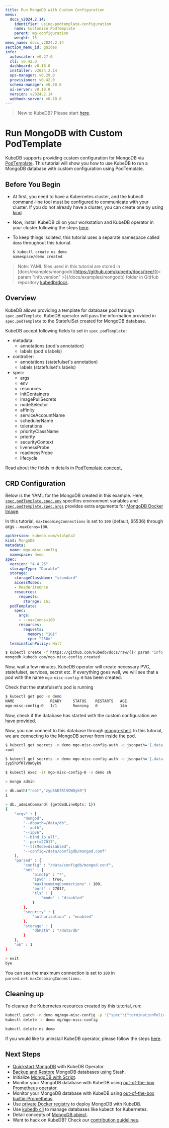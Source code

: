 ```yaml
---
title: Run MongoDB with Custom Configuration
menu:
  docs_v2024.2.14:
    identifier: using-podtemplate-configuration
    name: Customize PodTemplate
    parent: mg-configuration
    weight: 15
menu_name: docs_v2024.2.14
section_menu_id: guides
info:
  autoscaler: v0.27.0
  cli: v0.42.0
  dashboard: v0.18.0
  installer: v2024.2.14
  ops-manager: v0.29.0
  provisioner: v0.42.0
  schema-manager: v0.18.0
  ui-server: v0.18.0
  version: v2024.2.14
  webhook-server: v0.18.0
---
```


> New to KubeDB? Please start [here](/docs/v2024.2.14/README).

# Run MongoDB with Custom PodTemplate

KubeDB supports providing custom configuration for MongoDB via [PodTemplate](/docs/v2024.2.14/guides/mongodb/concepts/mongodb#specpodtemplate). This tutorial will show you how to use KubeDB to run a MongoDB database with custom configuration using PodTemplate.

## Before You Begin

- At first, you need to have a Kubernetes cluster, and the kubectl command-line tool must be configured to communicate with your cluster. If you do not already have a cluster, you can create one by using [kind](https://kind.sigs.k8s.io/docs/user/quick-start/).

- Now, install KubeDB cli on your workstation and KubeDB operator in your cluster following the steps [here](/docs/v2024.2.14/setup/README).

- To keep things isolated, this tutorial uses a separate namespace called `demo` throughout this tutorial.

  ```bash
  $ kubectl create ns demo
  namespace/demo created
  ```

> Note: YAML files used in this tutorial are stored in [docs/examples/mongodb](https://github.com/kubedb/docs/tree/{{< param "info.version" >}}/docs/examples/mongodb) folder in GitHub repository [kubedb/docs](https://github.com/kubedb/docs).

## Overview

KubeDB allows providing a template for database pod through `spec.podTemplate`. KubeDB operator will pass the information provided in `spec.podTemplate` to the StatefulSet created for MongoDB database.

KubeDB accept following fields to set in `spec.podTemplate:`

- metadata:
  - annotations (pod's annotation)
  - labels (pod's labels)
- controller:
  - annotations (statefulset's annotation)
  - labels (statefulset's labels)
- spec:
  - args
  - env
  - resources
  - initContainers
  - imagePullSecrets
  - nodeSelector
  - affinity
  - serviceAccountName
  - schedulerName
  - tolerations
  - priorityClassName
  - priority
  - securityContext
  - livenessProbe
  - readinessProbe
  - lifecycle

Read about the fields in details in [PodTemplate concept](/docs/v2024.2.14/guides/mongodb/concepts/mongodb#specpodtemplate),

## CRD Configuration

Below is the YAML for the MongoDB created in this example. Here, [`spec.podTemplate.spec.env`](/docs/v2024.2.14/guides/mongodb/concepts/mongodb#specpodtemplatespecenv) specifies environment variables and [`spec.podTemplate.spec.args`](/docs/v2024.2.14/guides/mongodb/concepts/mongodb#specpodtemplatespecargs) provides extra arguments for [MongoDB Docker Image](https://hub.docker.com/_/mongodb/).

In this tutorial, `maxIncomingConnections` is set to `100` (default, 65536) through args `--maxConns=100`.

```yaml
apiVersion: kubedb.com/v1alpha2
kind: MongoDB
metadata:
  name: mgo-misc-config
  namespace: demo
spec:
  version: "4.4.26"
  storageType: "Durable"
  storage:
    storageClassName: "standard"
    accessModes:
    - ReadWriteOnce
    resources:
      requests:
        storage: 1Gi
  podTemplate:
    spec:
      args:
      - --maxConns=100
      resources:
        requests:
          memory: "1Gi"
          cpu: "250m"
  terminationPolicy: Halt
```

```bash
$ kubectl create -f https://github.com/kubedb/docs/raw/{{< param "info.version" >}}/docs/examples/mongodb/configuration/mgo-misc-config.yaml
mongodb.kubedb.com/mgo-misc-config created
```

Now, wait a few minutes. KubeDB operator will create necessary PVC, statefulset, services, secret etc. If everything goes well, we will see that a pod with the name `mgo-misc-config-0` has been created.

Check that the statefulset's pod is running

```bash
$ kubectl get pod -n demo
NAME                READY     STATUS    RESTARTS   AGE
mgo-misc-config-0   1/1       Running   0          14m
```

Now, check if the database has started with the custom configuration we have provided.

Now, you can connect to this database through [mongo-shell](https://docs.mongodb.com/v3.4/mongo/). In this tutorial, we are connecting to the MongoDB server from inside the pod.

```bash
$ kubectl get secrets -n demo mgo-misc-config-auth -o jsonpath='{.data.\username}' | base64 -d
root

$ kubectl get secrets -n demo mgo-misc-config-auth -o jsonpath='{.data.\password}' | base64 -d
zyp5hDfRlVOWOyk9

$ kubectl exec -it mgo-misc-config-0 -n demo sh

> mongo admin

> db.auth("root","zyp5hDfRlVOWOyk9")
1

> db._adminCommand( {getCmdLineOpts: 1})
{
	"argv" : [
		"mongod",
		"--dbpath=/data/db",
		"--auth",
		"--ipv6",
		"--bind_ip_all",
		"--port=27017",
		"--tlsMode=disabled",
		"--config=/data/configdb/mongod.conf"
	],
	"parsed" : {
		"config" : "/data/configdb/mongod.conf",
		"net" : {
			"bindIp" : "*",
			"ipv6" : true,
			"maxIncomingConnections" : 100,
			"port" : 27017,
			"tls" : {
				"mode" : "disabled"
			}
		},
		"security" : {
			"authorization" : "enabled"
		},
		"storage" : {
			"dbPath" : "/data/db"
		}
	},
	"ok" : 1
}

> exit
bye
```

You can see the maximum connection is set to `100` in `parsed.net.maxIncomingConnections`.

## Cleaning up

To cleanup the Kubernetes resources created by this tutorial, run:

```bash
kubectl patch -n demo mg/mgo-misc-config -p '{"spec":{"terminationPolicy":"WipeOut"}}' --type="merge"
kubectl delete -n demo mg/mgo-misc-config

kubectl delete ns demo
```

If you would like to uninstall KubeDB operator, please follow the steps [here](/docs/v2024.2.14/setup/README).

## Next Steps

- [Quickstart MongoDB](/docs/v2024.2.14/guides/mongodb/quickstart/quickstart) with KubeDB Operator.
- [Backup and Restore](/docs/v2024.2.14/guides/mongodb/backup/overview/) MongoDB databases using Stash.
- Initialize [MongoDB with Script](/docs/v2024.2.14/guides/mongodb/initialization/using-script).
- Monitor your MongoDB database with KubeDB using [out-of-the-box Prometheus operator](/docs/v2024.2.14/guides/mongodb/monitoring/using-prometheus-operator).
- Monitor your MongoDB database with KubeDB using [out-of-the-box builtin-Prometheus](/docs/v2024.2.14/guides/mongodb/monitoring/using-builtin-prometheus).
- Use [private Docker registry](/docs/v2024.2.14/guides/mongodb/private-registry/using-private-registry) to deploy MongoDB with KubeDB.
- Use [kubedb cli](/docs/v2024.2.14/guides/mongodb/cli/cli) to manage databases like kubectl for Kubernetes.
- Detail concepts of [MongoDB object](/docs/v2024.2.14/guides/mongodb/concepts/mongodb).
- Want to hack on KubeDB? Check our [contribution guidelines](/docs/v2024.2.14/CONTRIBUTING).
